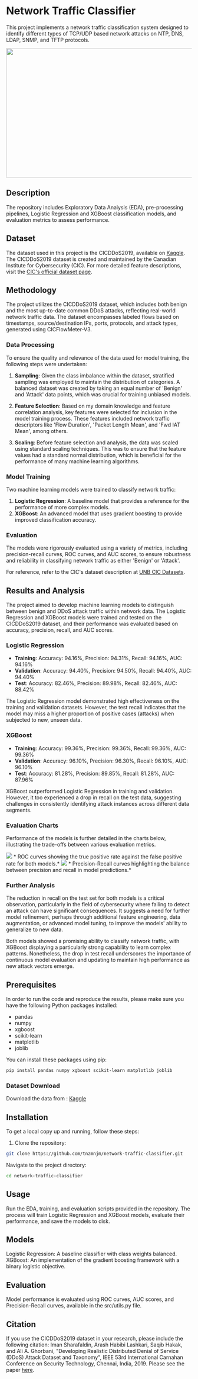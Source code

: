 # Network Traffic Classifier
This project implements a network traffic classification system designed to identify different types of TCP/UDP based network attacks on NTP, DNS, LDAP, SNMP, and TFTP protocols.


<img src="banner_photo.png" width="700" height="350">


## Description
The repository includes Exploratory Data Analysis (EDA), pre-processing pipelines, Logistic Regression and XGBoost classification models, and evaluation metrics to assess performance.


## Dataset
The dataset used in this project is the CICDDoS2019, available on [Kaggle](https://www.kaggle.com/datasets/dhoogla/cicddos2019). The CICDDoS2019 dataset is created and maintained by the Canadian Institute for Cybersecurity (CIC). For more detailed feature descriptions, visit the [CIC's official dataset page](https://www.unb.ca/cic/datasets/ddos-2019.html).


## Methodology

The project utilizes the CICDDoS2019 dataset, which includes both benign and the most up-to-date common DDoS attacks, reflecting real-world network traffic data. The dataset encompasses labeled flows based on timestamps, source/destination IPs, ports, protocols, and attack types, generated using CICFlowMeter-V3.

### Data Processing
To ensure the quality and relevance of the data used for model training, the following steps were undertaken:

1. **Sampling**: Given the class imbalance within the dataset, stratified sampling was employed to maintain the distribution of categories. A balanced dataset was created by taking an equal number of 'Benign' and 'Attack' data points, which was crucial for training unbiased models.

2. **Feature Selection**: Based on my domain knowledge and feature correlation analysis, key features were selected for inclusion in the model training process. These features included network traffic descriptors like 'Flow Duration', 'Packet Length Mean', and 'Fwd IAT Mean', among others.

3. **Scaling**: Before feature selection and analysis, the data was scaled using standard scaling techniques. This was to ensure that the feature values had a standard normal distribution, which is beneficial for the performance of many machine learning algorithms.

### Model Training
Two machine learning models were trained to classify network traffic:

1. **Logistic Regression**: A baseline model that provides a reference for the performance of more complex models.
2. **XGBoost**: An advanced model that uses gradient boosting to provide improved classification accuracy.

### Evaluation
The models were rigorously evaluated using a variety of metrics, including precision-recall curves, ROC curves, and AUC scores, to ensure robustness and reliability in classifying network traffic as either 'Benign' or 'Attack'.


For reference, refer to the CIC's dataset description at [UNB CIC Datasets](https://www.unb.ca/cic/datasets/ddos-2019.html).


## Results and Analysis

The project aimed to develop machine learning models to distinguish between benign and DDoS attack traffic within network data. The Logistic Regression and XGBoost models were trained and tested on the CICDDoS2019 dataset, and their performance was evaluated based on accuracy, precision, recall, and AUC scores.

### Logistic Regression
- **Training**: Accuracy: 94.16%, Precision: 94.31%, Recall: 94.16%, AUC: 94.16%
- **Validation**: Accuracy: 94.40%, Precision: 94.50%, Recall: 94.40%, AUC: 94.40%
- **Test**: Accuracy: 82.46%, Precision: 89.98%, Recall: 82.46%, AUC: 88.42%

The Logistic Regression model demonstrated high effectiveness on the training and validation datasets. However, the test recall indicates that the model may miss a higher proportion of positive cases (attacks) when subjected to new, unseen data.

### XGBoost
- **Training**: Accuracy: 99.36%, Precision: 99.36%, Recall: 99.36%, AUC: 99.36%
- **Validation**: Accuracy: 96.10%, Precision: 96.30%, Recall: 96.10%, AUC: 96.10%
- **Test**: Accuracy: 81.28%, Precision: 89.85%, Recall: 81.28%, AUC: 87.96%

XGBoost outperformed Logistic Regression in training and validation. However, it too experienced a drop in recall on the test data, suggesting challenges in consistently identifying attack instances across different data segments.

### Evaluation Charts
Performance of the models is further detailed in the charts below, illustrating the trade-offs between various evaluation metrics.

<img src="docs/roc.png">
* ROC curves showing the true positive rate against the false positive rate for both models.*


<img src="docs/precision-recall.png">
* Precision-Recall curves highlighting the balance between precision and recall in model predictions.*

### Further Analysis
The reduction in recall on the test set for both models is a critical observation, particularly in the field of cybersecurity where failing to detect an attack can have significant consequences. It suggests a need for further model refinement, perhaps through additional feature engineering, data augmentation, or advanced model tuning, to improve the models' ability to generalize to new data.

Both models showed a promising ability to classify network traffic, with XGBoost displaying a particularly strong capability to learn complex patterns. Nonetheless, the drop in test recall underscores the importance of continuous model evaluation and updating to maintain high performance as new attack vectors emerge.


## Prerequisites
In order to run the code and reproduce the results, please make sure you have the following Python packages installed:
- pandas
- numpy
- xgboost
- scikit-learn
- matplotlib
- joblib

You can install these packages using pip:
```sh
pip install pandas numpy xgboost scikit-learn matplotlib joblib
```
### Dataset Download
Download the data from : [Kaggle](https://www.kaggle.com/datasets/dhoogla/cicddos2019)

## Installation
To get a local copy up and running, follow these steps:

1. Clone the repository:
```sh
git clone https://github.com/tnzmnjm/network-traffic-classifier.git
```
Navigate to the project directory:
```sh
cd network-traffic-classifier
```

## Usage
Run the EDA, training, and evaluation scripts provided in the repository. The process will train Logistic Regression and XGBoost models, evaluate their performance, and save the models to disk.

## Models
Logistic Regression: A baseline classifier with class weights balanced.
XGBoost: An implementation of the gradient boosting framework with a binary logistic objective.

## Evaluation
Model performance is evaluated using ROC curves, AUC scores, and Precision-Recall curves, available in the src/utils.py file.

## Citation
If you use the CICDDoS2019 dataset in your research, please include the following citation:
Iman Sharafaldin, Arash Habibi Lashkari, Saqib Hakak, and Ali A. Ghorbani, "Developing Realistic Distributed Denial of Service (DDoS) Attack Dataset and Taxonomy", IEEE 53rd International Carnahan Conference on Security Technology, Chennai, India, 2019.
Please see the paper [here](https://ieeexplore.ieee.org/abstract/document/8888419).

